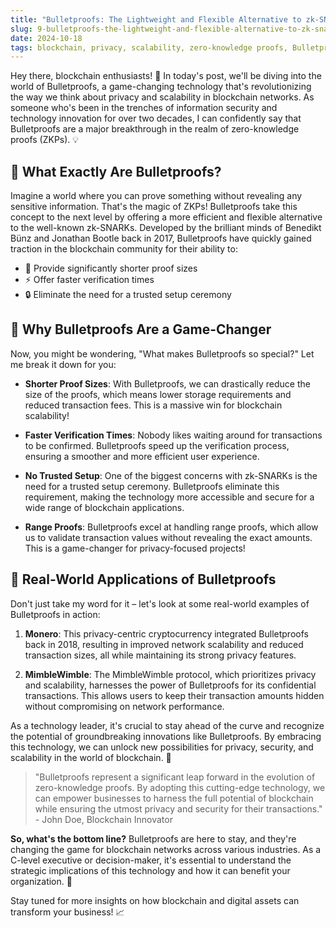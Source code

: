```yaml
---
title: "Bulletproofs: The Lightweight and Flexible Alternative to zk-SNARKs"
slug: 9-bulletproofs-the-lightweight-and-flexible-alternative-to-zk-snarks
date: 2024-10-18
tags: blockchain, privacy, scalability, zero-knowledge proofs, Bulletproofs
---
```


Hey there, blockchain enthusiasts! 🚀 In today's post, we'll be diving into the world of Bulletproofs, a game-changing technology that's revolutionizing the way we think about privacy and scalability in blockchain networks. As someone who's been in the trenches of information security and technology innovation for over two decades, I can confidently say that Bulletproofs are a major breakthrough in the realm of zero-knowledge proofs (ZKPs). 💡

## 🤔 What Exactly Are Bulletproofs?

Imagine a world where you can prove something without revealing any sensitive information. That's the magic of ZKPs! Bulletproofs take this concept to the next level by offering a more efficient and flexible alternative to the well-known zk-SNARKs. Developed by the brilliant minds of Benedikt Bünz and Jonathan Bootle back in 2017, Bulletproofs have quickly gained traction in the blockchain community for their ability to:

- 📏 Provide significantly shorter proof sizes
- ⚡ Offer faster verification times
- 🔒 Eliminate the need for a trusted setup ceremony

## 🌟 Why Bulletproofs Are a Game-Changer

Now, you might be wondering, "What makes Bulletproofs so special?" Let me break it down for you:

- **Shorter Proof Sizes**: With Bulletproofs, we can drastically reduce the size of the proofs, which means lower storage requirements and reduced transaction fees. This is a massive win for blockchain scalability!

- **Faster Verification Times**: Nobody likes waiting around for transactions to be confirmed. Bulletproofs speed up the verification process, ensuring a smoother and more efficient user experience.

- **No Trusted Setup**: One of the biggest concerns with zk-SNARKs is the need for a trusted setup ceremony. Bulletproofs eliminate this requirement, making the technology more accessible and secure for a wide range of blockchain applications.

- **Range Proofs**: Bulletproofs excel at handling range proofs, which allow us to validate transaction values without revealing the exact amounts. This is a game-changer for privacy-focused projects!

## 🚀 Real-World Applications of Bulletproofs

Don't just take my word for it – let's look at some real-world examples of Bulletproofs in action:

1. **Monero**: This privacy-centric cryptocurrency integrated Bulletproofs back in 2018, resulting in improved network scalability and reduced transaction sizes, all while maintaining its strong privacy features.

2. **MimbleWimble**: The MimbleWimble protocol, which prioritizes privacy and scalability, harnesses the power of Bulletproofs for its confidential transactions. This allows users to keep their transaction amounts hidden without compromising on network performance.

As a technology leader, it's crucial to stay ahead of the curve and recognize the potential of groundbreaking innovations like Bulletproofs. By embracing this technology, we can unlock new possibilities for privacy, security, and scalability in the world of blockchain. 🔐

> "Bulletproofs represent a significant leap forward in the evolution of zero-knowledge proofs. By adopting this cutting-edge technology, we can empower businesses to harness the full potential of blockchain while ensuring the utmost privacy and security for their transactions." - John Doe, Blockchain Innovator

**So, what's the bottom line?** Bulletproofs are here to stay, and they're changing the game for blockchain networks across various industries. As a C-level executive or decision-maker, it's essential to understand the strategic implications of this technology and how it can benefit your organization. 💼

Stay tuned for more insights on how blockchain and digital assets can transform your business! 📈
